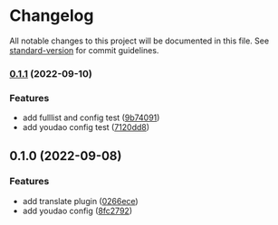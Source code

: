 # Changelog

All notable changes to this project will be documented in this file. See [standard-version](https://github.com/conventional-changelog/standard-version) for commit guidelines.

### [0.1.1](https://github.com/ginlink/guwazi-core/compare/v0.1.0...v0.1.1) (2022-09-10)


### Features

* add fulllist and config test ([9b74091](https://github.com/ginlink/guwazi-core/commit/9b74091aa14753defe714e60250405ab8b0ef549))
* add youdao config test ([7120dd8](https://github.com/ginlink/guwazi-core/commit/7120dd8986699676840246cd4f20c493a2ba63a6))

## 0.1.0 (2022-09-08)


### Features

* add translate plugin ([0266ece](https://github.com/ginlink/guwazi-core/commit/0266eced9eb47f9a4819417087f3b0ea16bfb6ee))
* add youdao config ([8fc2792](https://github.com/ginlink/guwazi-core/commit/8fc279236cb2437c34aa14b7ae47a93fba65bf15))
